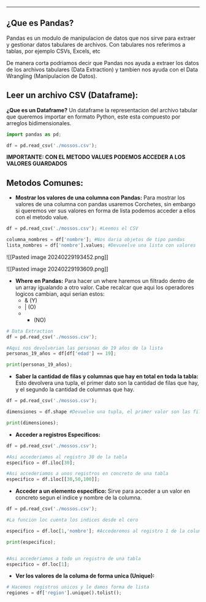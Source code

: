 
---
## ¿Que es Pandas?
Pandas es un modulo de manipulacion de datos que nos sirve para extraer y gestionar datos tabulares de archivos. Con tabulares nos referimos a tablas, por ejemplo CSVs, Excels, etc   

De manera corta podriamos decir que Pandas nos ayuda a extraer los datos de los archivos tabulares (Data Extraction) y tambien nos ayuda con el Data Wrangling (Manipulacion de Datos).

## Leer un archivo CSV (Dataframe):
**¿Que es un Dataframe?**
Un dataframe la representacion del archivo tabular que queremos importar en formato Python, este esta compuesto por arreglos bidimensionales. 

```python
import pandas as pd;

df = pd.read_csv('./mossos.csv');

```


**IMPORTANTE: CON EL METODO VALUES PODEMOS ACCEDER A LOS VALORES GUARDADOS**

## Metodos Comunes:

- **Mostrar los valores de una columna con Pandas:**
	 Para mostrar los valores de una columna con pandas usaremos Corchetes, sin embargo si queremos ver sus valores en forma de lista podemos acceder a ellos con el metodo value.
	 
```python
df = pd.read_csv('./mossos.csv'); #Leemos el CSV

columna_nombres = df['nombre']; #Nos daria objetos de tipo pandas 
lista_nombres = df['nombre'].values; #Devueelve una lista con valores 

```

 
![[Pasted image 20240229193452.png]]

![[Pasted image 20240229193609.png]]

- **Where en Pandas:**
	Para hacer un where haremos un filtrado dentro de un array igualando a otro valor. Cabe recalcar que aqui los operadores logicos cambian, aqui serian estos:
	 -   &   (Y)
	 -   |    (O)
	 -   -   (NO)
	 
```python
# Data Extraction
df = pd.read_csv('./mossos.csv');

#Aqui nos devolverian las personas de 19 años de la lista
personas_19_años = df[df['edad'] == 19]; 

print(personas_19_años);
```



- **Saber la cantidad de filas y columnas que hay en total en toda la tabla:**
	 Esto devolvera una tupla, el primer dato son la cantidad de filas que hay, y el segundo la cantidad de columnas que hay.
	 
```python
df = pd.read_csv('./mossos.csv');

dimensiones = df.shape #Devuelve una tupla, el primer valor son las filas y el segundo las columnas

print(dimensiones);

```


- **Acceder a registros Especificos:**
```python
df = pd.read_csv('./mossos.csv');

#Asi accederiamos al registro 30 de la tabla
especifico = df.iloc[30]; 

#Asi accederiamos a unos registros en concreto de una tabla
especifico = df.iloc[[30,50,100]];

```


- **Acceder a un elemento especifico:**
	 Sirve para acceder a un valor en concreto segun el indice y nombre de la columna.
```python
df = pd.read_csv('./mossos.csv');

#La funcion loc cuenta los indices desde el cero

especifico = df.loc[1,'nombre']; #Accederemos al registro 1 de la columna nombre

print(especifico);


#Asi accederiamos a todo un registro de una tabla
especifico = df.loc[1]; 


```


- **Ver los valores de la columa de forma unica (Unique):**
```python
# Hacemos registros unicos y le damos forma de lista
regiones = df['region'].unique().tolist();

```




